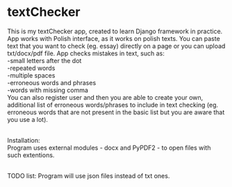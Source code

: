 # textChecker
This is my textChecker app, created to learn Django framework in practice.
App works with Polish interface, as it works on polish texts. You can paste text
that you want to check (eg. essay) directly on a page or you can upload txt/docx/pdf 
file. App checks mistakes in text, such as:
<br>-small letters after the dot
<br>-repeated words
<br>-multiple spaces
<br>-erroneous words and phrases
<br>-words with missing comma
<br>You can also register user and then you are able to create your own, additional
list of erroneous words/phrases to include in text checking (eg. erroneous words that are not
present in the basic list but you are aware that you use a lot).

<br>Installation:
<br>Program uses external modules - docx and PyPDF2 - to open files with such extentions.

<br>TODO list:
Program will use json files instead of txt ones.
